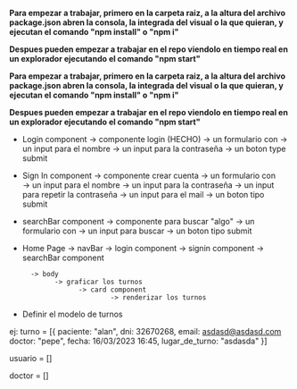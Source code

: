**Para empezar a trabajar, primero en la carpeta raiz, a la altura del archivo package.json abren la consola, la integrada del visual o la que quieran, y ejecutan el comando "npm install" o "npm i"**

**Despues pueden empezar a trabajar en el repo viendolo en tiempo real en un explorador ejecutando el comando "npm start"**

**Para empezar a trabajar, primero en la carpeta raiz, a la altura del archivo package.json abren la consola, la integrada del visual o la que quieran, y ejecutan el comando "npm install" o "npm i"**

**Despues pueden empezar a trabajar en el repo viendolo en tiempo real en un explorador ejecutando el comando "npm start"**


* Login component -> componente login (HECHO)
        -> un formulario con
            -> un input para el nombre
            -> un input para la contraseña
            -> un boton type submit

* Sign In component -> componente crear cuenta
        -> un formulario con            
            -> un input para el nombre
            -> un input para la contraseña
            -> un input para repetir la contraseña
            -> un input para el mail
            -> un boton tipo submit

* searchBar component -> componente para buscar "algo"
        -> un formulario con
            -> un input para buscar
            -> un boton tipo submit

* Home Page 
        -> navBar
              -> login component
              -> signin component
              -> searchBar component

        -> body 
              -> graficar los turnos
                    -> card component 
                            -> renderizar los turnos

* Definir el modelo de turnos

ej: turno = [{
  paciente: "alan",
  dni: 32670268,
  email: asdasd@asdasd.com
  doctor: "pepe",
  fecha: 16/03/2023 16:45,
  lugar_de_turno: "asdasda"
}]

usuario = []

doctor = []
